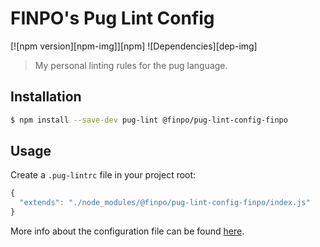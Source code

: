 # FINPO's Pug Lint Config
[![npm version][npm-img]][npm]
![Dependencies][dep-img]

> My personal linting rules for the pug language.

## Installation
```bash
$ npm install --save-dev pug-lint @finpo/pug-lint-config-finpo
```

## Usage
Create a `.pug-lintrc` file in your project root:

```js
{
  "extends": "./node_modules/@finpo/pug-lint-config-finpo/index.js"
}
```

More info about the configuration file can be found [here].


[here]: https://github.com/pugjs/pug-lint#configuration-file
